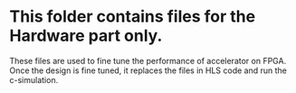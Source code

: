 # This folder contains files for the Hardware part only. 

These files are used to fine tune the performance of accelerator on FPGA. Once the design is fine tuned, it replaces the files in HLS code and run the c-simulation. 
